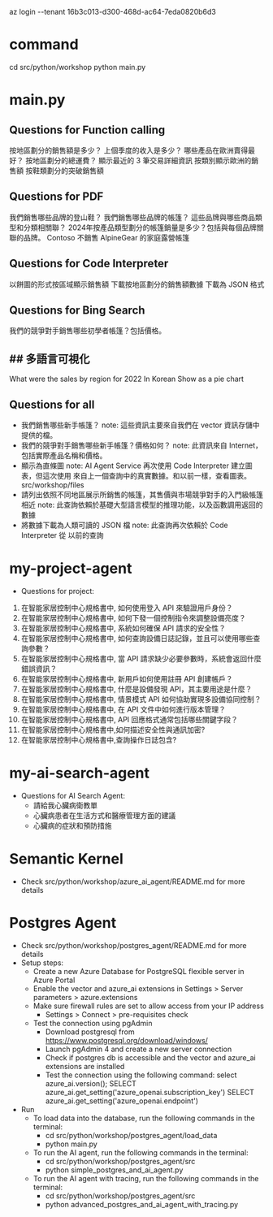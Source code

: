 az login --tenant 16b3c013-d300-468d-ac64-7eda0820b6d3

# command
cd src/python/workshop
python main.py

# main.py
## Questions for Function calling
按地區劃分的銷售額是多少？
上個季度的收入是多少？
哪些產品在歐洲賣得最好？
按地區劃分的總運費？
顯示最近的 3 筆交易詳細資訊
按類別顯示歐洲的銷售額
按鞋類劃分的突破銷售額
## Questions for PDF
我們銷售哪些品牌的登山鞋？
我們銷售哪些品牌的帳篷？
這些品牌與哪些商品類型和分類相關聯？
2024年按產品類型劃分的帳篷銷量是多少？包括與每個品牌關聯的品牌。
Contoso 不銷售 AlpineGear 的家庭露營帳篷
## Questions for Code Interpreter
以餅圖的形式按區域顯示銷售額
下載按地區劃分的銷售額數據
下載為 JSON 格式
## Questions for Bing Search
我們的競爭對手銷售哪些初學者帳篷？包括價格。
## ## 多語言可視化
What were the sales by region for 2022
In Korean
Show as a pie chart

## Questions for all
- 我們銷售哪些新手帳篷？
  note: 這些資訊主要來自我們在 vector 資訊存儲中提供的檔。
- 我們的競爭對手銷售哪些新手帳篷？價格如何？
  note: 此資訊來自 Internet，包括實際產品名稱和價格。
- 顯示為直條圖
  note: AI Agent Service 再次使用 Code Interpreter 建立圖表，但這次使用 來自上一個查詢中的真實數據。和以前一樣，查看圖表。src/workshop/files
- 請列出依照不同地區展示所銷售的帳篷，其售價與市場競爭對手的入門級帳篷相近
  note: 此查詢依賴於基礎大型語言模型的推理功能，以及函數調用返回的數據
- 將數據下載為人類可讀的 JSON 檔
  note: 此查詢再次依賴於 Code Interpreter 從 以前的查詢

# my-project-agent
- Questions for project:

1. 在智能家居控制中心規格書中, 如何使用登入 API 來驗證用戶身份？
2. 在智能家居控制中心規格書中, 如何下發一個控制指令來調整設備亮度？
3. 在智能家居控制中心規格書中, 系統如何確保 API 請求的安全性？
4. 在智能家居控制中心規格書中, 如何查詢設備日誌記錄，並且可以使用哪些查詢參數？
5. 在智能家居控制中心規格書中, 當 API 請求缺少必要參數時，系統會返回什麼錯誤資訊？
6. 在智能家居控制中心規格書中, 新用戶如何使用註冊 API 創建帳戶？
7. 在智能家居控制中心規格書中, 什麼是設備發現 API，其主要用途是什麼？
8. 在智能家居控制中心規格書中, 情景模式 API 如何協助實現多設備協同控制？
9. 在智能家居控制中心規格書中, 在 API 文件中如何進行版本管理？
10. 在智能家居控制中心規格書中, API 回應格式通常包括哪些關鍵字段？
11. 在智能家居控制中心規格書中,如何描述安全性與通訊加密?
12. 在智能家居控制中心規格書中,查詢操作日誌包含?


# my-ai-search-agent

- Questions for AI Search Agent:
  - 請給我心臟病衛教單
  - 心臟病患者在生活方式和醫療管理方面的建議
  - 心臟病的症狀和預防措施

# Semantic Kernel
- Check src/python/workshop/azure_ai_agent/README.md for more details

# Postgres Agent
- Check src/python/workshop/postgres_agent/README.md for more details
- Setup steps:
  - Create a new Azure Database for PostgreSQL flexible server in Azure Portal
  - Enable the vector and azure_ai extensions in Settings > Server parameters > azure.extensions
  - Make sure firewall rules are set to allow access from your IP address
    - Settings > Connect > pre-requisites check
  - Test the connection using pgAdmin
    - Download postgresql from https://www.postgresql.org/download/windows/
    - Launch pgAdmin 4 and create a new server connection
    - Check if postgres db is accessible and the vector and azure_ai extensions are installed
    - Test the connection using the following command:
      select azure_ai.version();
      SELECT azure_ai.get_setting('azure_openai.subscription_key')
      SELECT azure_ai.get_setting('azure_openai.endpoint')
- Run
  - To load data into the database, run the following commands in the terminal:
    - cd src/python/workshop/postgres_agent/load_data
    - python main.py
  - To run the AI agent, run the following commands in the terminal:
    - cd src/python/workshop/postgres_agent/src
    - python simple_postgres_and_ai_agent.py
  - To run the AI agent with tracing, run the following commands in the terminal:
    - cd src/python/workshop/postgres_agent/src  
    - python advanced_postgres_and_ai_agent_with_tracing.py